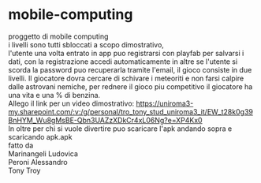 # mobile-computing
proggetto di mobile computing                                                                        
i livelli sono tutti sbloccati a scopo dimostrativo,                                                     
l'utente una volta entrato in app puo registrarsi con playfab per salvarsi i dati, con la registrazione accedi automaticamente in altre se l'utente si scorda la password puo recuperarla tramite l'email, il gioco consiste in due livelli.
Il giocatore dovra cercare di schivare i meteoriti e non farsi calpire dalle astrovani nemiche, per rednere il gioco piu competitivo il giocatore ha una vita e una % di benzina.                                       
Allego il link per un video dimostrativo: https://uniroma3-my.sharepoint.com/:v:/g/personal/tro_tony_stud_uniroma3_it/EW_t28k0g39BnHYM_Wu8gMsBE-Qbn3UAZzXDkCr4xL06Ng?e=XP4Kx0                                                                                        
In oltre per chi si vuole divertire puo scaricare l'apk andando sopra e scaricando apk.apk                               
fatto da         
Marinangeli Ludovica                           
Peroni Alessandro                                 
Tony Troy                                            

